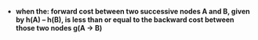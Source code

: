 - **when the:
forward cost between two successive nodes A and B, given by 
  h(A) – h(B), is less than or equal to the backward cost between those two nodes g(A -> B)**
